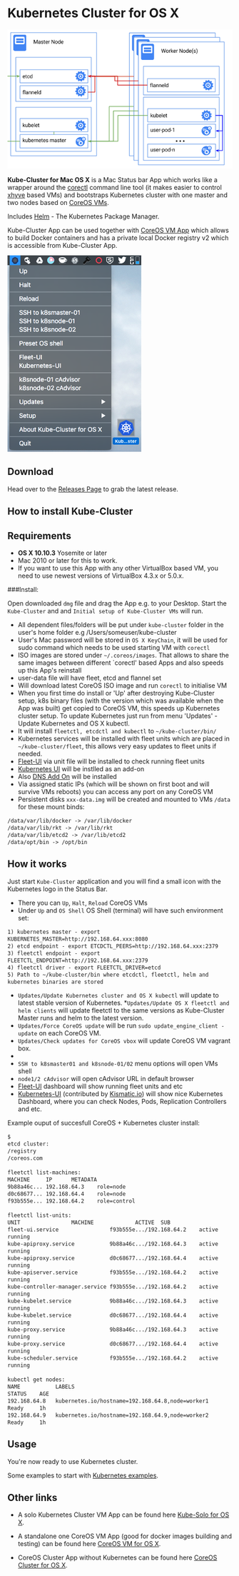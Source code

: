 Kubernetes Cluster for OS X 
============================
![k8s-multinode](k8s-multinode.png)

**Kube-Cluster for Mac OS X** is a Mac Status bar App which works like a wrapper around the [corectl](https://github.com/TheNewNormal/corectl) command line tool (it makes easier to control [xhyve](https://github.com/xhyve-xyz/xhyve) based VMs) and bootstraps Kubernetes cluster with one master and two nodes based on [CoreOS VMs](https://coreos.com).

Includes [Helm](https://helm.sh) - The Kubernetes Package Manager. 

Kube-Cluster App can be used together with [CoreOS VM App](https://github.com/TheNewNormal/coreos-osx) which allows to build Docker containers and has a private local Docker registry v2 which is accessible from Kube-Cluster App.

![Kube-Cluster](kube-cluster-osx.png "Kubernetes-Cluster")

Download
--------
Head over to the [Releases Page](https://github.com/TheNewNormal/kube-cluster-osx/releases) to grab the latest release.


How to install Kube-Cluster
----------

**Requirements**
 -----------
  - **OS X 10.10.3** Yosemite or later 
  - Mac 2010 or later for this to work.
  - If you want to use this App with any other VirtualBox based VM, you need to use newest versions of VirtualBox 4.3.x or 5.0.x.


###Install:

Open downloaded `dmg` file and drag the App e.g. to your Desktop. Start the `Kube-Cluster` and and `Initial setup of Kube-Cluster VMs` will run.

* All dependent files/folders will be put under `kube-cluster` folder in the user's home folder e.g /Users/someuser/kube-cluster
* User's Mac password will be stored in `OS X KeyChain`, it will be used for sudo command which needs to be used starting VM with `corectl`
* ISO images are stored under `~/.coreos/images`.
That allows to share the same images between different `corectl' based Apps and also speeds up this App's reinstall
* user-data file will have fleet, etcd and flannel set
* Will download latest CoreOS ISO image and run `corectl` to initialise VM 
* When you first time do install or 'Up' after destroying Kube-Cluster setup, k8s binary files (with the version which was available when the App was built) get copied to CoreOS VM, this speeds up Kubernetes cluster setup. To update Kubernetes just run from menu 'Updates' - Update Kubernetes and OS X kubectl.
* It will install `fleetctl, etcdctl and kubectl` to `~/kube-cluster/bin/`
* Kubernetes services will be installed with fleet units which are placed in `~/kube-cluster/fleet`, this allows very easy updates to fleet units if needed.
* [Fleet-UI](http://fleetui.com) via unit file will be installed to check running fleet units
* [Kubernetes UI](http://kubernetes.io/v1.1/docs/user-guide/ui.html) will be instlled as an add-on
* Also [DNS Add On](https://github.com/kubernetes/kubernetes/tree/master/cluster/addons/dns) will be installed
* Via assigned static IPs (which will be shown on first boot and will survive VMs reboots) you can access any port on any CoreOS VM
* Persistent disks `xxx-data.img` will be created and mounted to VMs `/data` for these mount binds:

```
/data/var/lib/docker -> /var/lib/docker
/data/var/lib/rkt -> /var/lib/rkt
/data/var/lib/etcd2 -> /var/lib/etcd2
/data/opt/bin -> /opt/bin
``` 

How it works
------------

Just start `Kube-Cluster` application and you will find a small icon with the Kubernetes logo in the Status Bar.

* There you can `Up`, `Halt`, `Reload` CoreOS VMs
* Under `Up` and `OS Shell` OS Shell (terminal) will have such environment set:
````
1) kubernetes master - export KUBERNETES_MASTER=http://192.168.64.xxx:8080
2) etcd endpoint - export ETCDCTL_PEERS=http://192.168.64.xxx:2379
3) fleetctl endpoint - export FLEETCTL_ENDPOINT=http://192.168.64.xxx:2379
4) fleetctl driver - export FLEETCTL_DRIVER=etcd
5) Path to ~/kube-cluster/bin where etcdctl, fleetctl, helm and kubernetes binaries are stored
````

* `Updates/Update Kubernetes cluster and OS X kubectl` will update to latest stable version of Kubernetes.
*`Updates/Update OS X fleetctl and helm clients` will update fleetctl to the same versions as Kube-Cluster Master runs and helm to the latest version.
* `Updates/Force CoreOS update` will be run `sudo update_engine_client -update` on each CoreOS VM.
* `Updates/Check updates for CoreOS vbox` will update CoreOS VM vagrant box.
*
* `SSH to k8smaster01 and k8snode-01/02` menu options will open VMs shell
* `node1/2 cAdvisor` will open cAdvisor URL in default browser
* [Fleet-UI](http://fleetui.com) dashboard will show running fleet units and etc
* [Kubernetes-UI](https://github.com/GoogleCloudPlatform/kubernetes/tree/master/www) (contributed by [Kismatic.io](http://kismatic.io/)) will show nice Kubernetes Dashboard, where you can check Nodes, Pods, Replication Controllers and etc.



Example ouput of succesfull CoreOS + Kubernetes cluster install:

````
$ 
etcd cluster:
/registry
/coreos.com

fleetctl list-machines:
MACHINE		IP		METADATA
9b88a46c...	192.168.64.3	role=node
d0c68677...	192.168.64.4	role=node
f93b555e...	192.168.64.2	role=control

fleetctl list-units:
UNIT				MACHINE				ACTIVE	SUB
fleet-ui.service				f93b555e.../192.168.64.2	active	running
kube-apiproxy.service			9b88a46c.../192.168.64.3	active	running
kube-apiproxy.service			d0c68677.../192.168.64.4	active	running
kube-apiserver.service			f93b555e.../192.168.64.2	active	running
kube-controller-manager.service	f93b555e.../192.168.64.2	active	running
kube-kubelet.service			9b88a46c.../192.168.64.3	active	running
kube-kubelet.service			d0c68677.../192.168.64.4	active	running
kube-proxy.service				9b88a46c.../192.168.64.3	active	running
kube-proxy.service				d0c68677.../192.168.64.4	active	running
kube-scheduler.service			f93b555e.../192.168.64.2	active	running

kubectl get nodes:
NAME           LABELS                                             STATUS    AGE
192.168.64.8   kubernetes.io/hostname=192.168.64.8,node=worker1   Ready     1h
192.168.64.9   kubernetes.io/hostname=192.168.64.9,node=worker2   Ready     1h

````




Usage
------------

You're now ready to use Kubernetes cluster.

Some examples to start with [Kubernetes examples](https://github.com/kubernetes/kubernetes/tree/master/examples).

Other links
-----------
* A solo Kubernetes Cluster VM App can be found here [Kube-Solo for OS X](https://github.com/TheNewNormal/kube-solo-osx).

* A standalone one CoreOS VM App (good for docker images building and testing) can be found here [CoreOS VM for OS X](https://github.com/TheNewNormal/coreos-osx).

* CoreOS Cluster App without Kubernetes can be found here [CoreOS Cluster for OS X](https://github.com/rimusz/coreos-osx-cluster).
